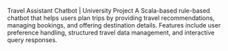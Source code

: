 Travel Assistant Chatbot | University Project 
A Scala-based rule-based chatbot that helps users plan trips by providing travel recommendations, managing bookings, and offering destination details. Features include user preference handling, structured travel data management, and interactive query responses.
